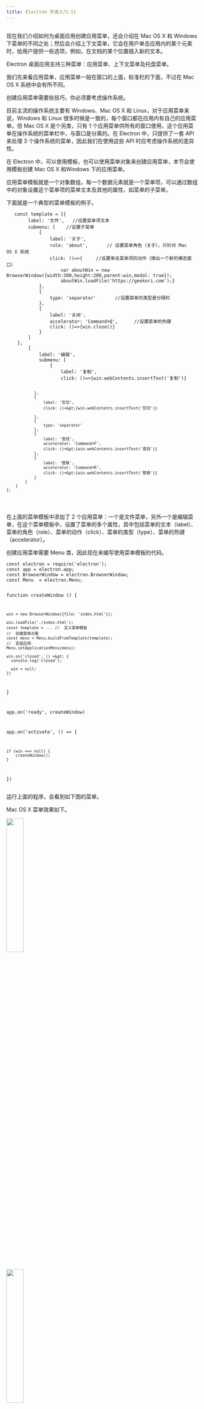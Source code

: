 ```yaml
---
title: Electron 开发入门-11
---
```

<article id="topicContainer" class="column_content"><h2 class="topic_title"></h2><div><p>现在我们介绍如何为桌面应用创建应用菜单，还会介绍在 Mac OS X 和 Windows 下菜单的不同之处；然后会介绍上下文菜单，它会在用户单击应用内的某个元素时，给用户提供一些选项，例如，在文档的某个位置插入新的文本。</p>
<p>Electron 桌面应用支持三种菜单：应用菜单、上下文菜单及托盘菜单。</p>
<p>我们先来看应用菜单，应用菜单一般在窗口的上面，标准栏的下面，不过在 Mac OS X 系统中会有所不同。</p>
<p>创建应用菜单需要些技巧，你必须要考虑操作系统。</p>
<p>目前主流的操作系统主要有 Windows、Mac OS X 和 Linux，对于应用菜单来说，Windows 和 Linux 很多时候是一致的，每个窗口都在应用内有自己的应用菜单。但 Mac OS X 是个另类，只有 1 个应用菜单供所有的窗口使用，这个应用菜单在操作系统的菜单栏中，与窗口是分离的。在 Electron 中，只提供了一套 API 来处理 3 个操作系统的菜单，因此我们在使用这些 API 时应考虑操作系统的差异性。</p>
<p>在 Electron 中，可以使用模板，也可以使用菜单对象来创建应用菜单，本节会使用模板创建 Mac OS X 和Windows 下的应用菜单。</p>
<p>应用菜单模板就是一个对象数组，每一个数据元素就是一个菜单项，可以通过数组中的对象设置这个菜单项的菜单文本及其他的属性，如菜单的子菜单。</p>
<p>下面就是一个典型的菜单模板的例子。</p>
<pre><code>   const template = [{
        label: '文件',   //设置菜单项文本
        submenu: [    //设置子菜单
            {
                label: '关于',
                role: 'about',       // 设置菜单角色（关于），只针对 Mac  OS X 系统
                click: ()=&gt;{     //设置单击菜单项的动作（弹出一个新的模态窗口）
                    var aboutWin = new BrowserWindow({width:300,height:200,parent:win,modal: true});
                    aboutWin.loadFile('https://geekori.com');}
            },
            {
                type: 'separator'       //设置菜单的类型是分隔栏
            },
            {
                label: '关闭',
                accelerator: 'Command+Q',      //设置菜单的热键
                click: ()=&gt;{win.close()}
            }
        ]
    },
        {
            label: '编辑',
            submenu: [
                {
                    label: '复制',
                    click: ()=&gt;{win.webContents.insertText('复制')}

                },
                {
                    label: '剪切',
                    click: ()=&gt;{win.webContents.insertText('剪切')}

                },
                {
                    type: 'separator'
                },
                {
                    label: '查找',
                    accelerator: 'Command+F',
                    click: ()=&gt;{win.webContents.insertText('查找')}
                },
                {
                    label: '替换',
                    accelerator: 'Command+R',
                    click: ()=&gt;{win.webContents.insertText('替换')}
                }
            ]
        }
    ];
</code></pre>
<p>在上面的菜单模板中添加了 2 个应用菜单：一个是文件菜单，另外一个是编辑菜单，在这个菜单模板中，设置了菜单的多个属性，其中包括菜单的文本（label）、菜单的角色（role）、菜单的动作（click）、菜单的类型（type）、菜单的热键（accelerator）。</p>
<p>创建应用菜单需要 Menu 类，因此现在来编写使用菜单模板的代码。</p>
<pre><code>const electron = require('electron');
const app = electron.app;
const BrowserWindow = electron.BrowserWindow;
const Menu  = electron.Menu;

function createWindow () {

    win = new BrowserWindow({file: 'index.html'});

    win.loadFile('./index.html');
    const template = ... //  定义菜单模板
    //  创建菜单对象
    const menu = Menu.buildFromTemplate(template);
    //  安装应用
    Menu.setApplicationMenu(menu);

    win.on('closed', () =&gt; {
      console.log('closed');

      win = null;
    })

  }

app.on('ready', createWindow)

app.on('activate', () =&gt; {

    if (win === null) {
        createWindow();
    }
})
</code></pre>
<p>运行上面的程序，会看到如下图的菜单。</p>
<p>Mac OS X 菜单效果如下。</p>
<p><img src="https://images.gitbook.cn/3806d5c0-85ce-11e9-8765-b1828b64ac5a"  width = "30%" /></p>
<p><img src="https://images.gitbook.cn/40681170-85ce-11e9-a093-2bb2886648bf"  width = "30%" /></p>
<p>Windows 菜单效果如下。</p>
<p><img src="https://images.gitbook.cn/47f645b0-85ce-11e9-bd51-bbe10ca22d44"  width = "30%" /></p>
<p><img src="https://images.gitbook.cn/4f54de70-85ce-11e9-83ef-6b35738fc9b5"  width = "30%" /></p>
<p>可以看到，Mac OS X 与 Windows 下的应用菜单有显著的差异，Mac  OS  X 在“编辑”菜单下面又添加了两个系统菜单项。不过一个最大的不同是，第 1 个菜单的文本明明是“文件”，在Windows 中是正常的，在 Mac OS X 中为什么变成了 Electron 呢？</p>
<p>其实这个问题是 Mac OS X 系统本身导致的。在 Mac OS X 系统中，使用 electron 命令运行应用时第一个菜单的文本都是“Electron”，不过在发布后，第 1 个应用菜单的文本就变成了应用名称了。注意，不管是哪种情况，第一个应用菜单的 label 属性是不起作用的。</p>
<p>那么问题来了，如何打包和发布 Electron 应用呢？其实现在有很多第三方的工具可以完成这些工作。由于 Electron 是跨平台的，所以选择打包工具时应尽量选择支持多个操作系统平台的，如 electron-packager，读者可以通过下面的地址访问 electron-packager 的官网。</p>
<p><a href="https://github.com/electron-userland/electron-packager">https://github.com/electron-userland/electron-packager</a></p>
<p>electron-packager 是一个命令行程序，参数比较多，这里只介绍一种比较简单的用法。</p>
<p>首先要使用下面的命令安装 electron-managerr。</p>
<pre><code>npm install electron-packager -g
</code></pre>
<p>如果觉得 npm 命令慢，可以使用 cnpm 命令，不过要先安装 cnpm 命令，安装命令如下。</p>
<pre><code>npm install -g cnpm --registry=https://registry.npm.taobao.org
</code></pre>
<p>假设“firstmenu”是应用程序名称，使用下面的命令会将当前目录中的 electron 工程打包，打包后的应用会将Node.js 等系统一起打包，所以在发布应用时可以只复制打包文件即可（不需要再分发 electron、Node.js 等包）。</p>
<pre><code>electron-packager . firstmenu --electron-version=3.0.0
</code></pre>
<p>在 Mac OS X 下打包后，在当前目录会建立一个名为 firstmenu-darwin-x64 的子目录，进入该子目录，会看到如下图的一些目录和文件。</p>
<p><img src="https://images.gitbook.cn/58b847e0-85ce-11e9-a45b-abad6067eb6d"  width = "30%" /></p>
<p>其中 firstmenu 是一个目录，这个目录是 Mac OS X 特有的，将作为 Mac OS X 的可执行程序来运行。现在升级firstmenu，会运行程序，应用菜单如下图所示。很明显，左上角的 Electron 菜单变成了 firstmenu。</p>
<p><img src="https://images.gitbook.cn/61871270-85ce-11e9-a625-71c8b9bd2801"  width = "30%" /></p>
<p>在 Windows 下打包的命令如下，不过 Windows 下的可执行文件是 exe，所以需要找到 firstmenu.exe 文件，然后执行它。</p>
<p>如果设置了菜单项的角色（role），单击事件将被忽略。不过有些角色只适合特定的操作系统，例如，about 角色只适合 Mac OS X，所以在 Windows 中仍然会响应菜单项的单击事件，本例在 Windows 中的”关于“菜单项弹出了一个模式窗口，如下图所示。</p>
<p><img src="https://images.gitbook.cn/70983050-85ce-11e9-98a7-d9c9689169cd"  width = "40%" /></p>
<p>在 Mac OS X 中会显示 about 角色的对话框，如下图所示。</p>
<p><img src="https://images.gitbook.cn/77be05d0-85ce-11e9-b4b2-553e1b961637"  width = "40%" /></p>
<p><a href="https://github.com/geekori/electron_gitchat_src">点击这里下载源代码</a></p>
<h3 id="">答疑与交流</h3>
<p>为了让订阅课程的读者更快更好地掌握课程的重要知识点，我们为每个课程配备了课程学习答疑群服务，邀请作者定期答疑，尽可能保障大家学习效果。同时帮助大家克服学习拖延问题！</p>
<p>请添加小助手伽利略微信 GitChatty6，并将支付截图发给她，小助手会拉你进课程学习群。</p></div></article>